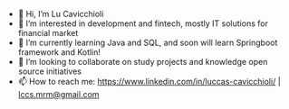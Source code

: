 - 👋 Hi, I’m Lu Cavicchioli
- 👀 I’m interested in development and fintech, mostly IT solutions for financial market 
- 🌱 I’m currently learning Java and SQL, and soon will learn Springboot framework and Kotlin! 
- 💞️ I’m looking to collaborate on study projects and knowledge open source initiatives
- 📫 How to reach me: https://www.linkedin.com/in/luccas-cavicchioli/ | lccs.mrm@gmail.com
             

<!---
lccs-mrm/lccs-mrm is a ✨ special ✨ repository because its `README.md` (this file) appears on your GitHub profile.
You can click the Preview link to take a look at your changes.
--->
